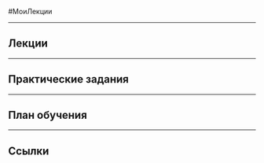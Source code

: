 #МоиЛекции 



---
## Лекции



---
## Практические задания



---
## План обучения



---
## Ссылки